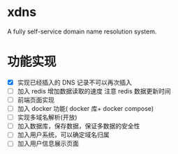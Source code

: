 # xdns

A fully self-service domain name resolution system.

# 功能实现

- [x] 实现已经插入的 DNS 记录不可以再次插入
- [ ] 加入 redis 增加数据读取的速度 注意 redis 数据更新时间
- [ ] 前端页面实现
- [ ] 加入 docker 功能( docker 库+ docker compose)
- [ ] 实现多域名解析(开放)
- [ ] 加入数据库，保存数据，保证多数据的安全性
- [ ] 加入用户系统，可以确定域名归属
- [ ] 加入用户信息展示页面
